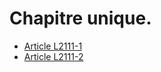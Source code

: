 # Chapitre unique.

* [Article L2111-1](./LEGIARTI000006901578.md)
* [Article L2111-2](./LEGIARTI000006901579.md)
